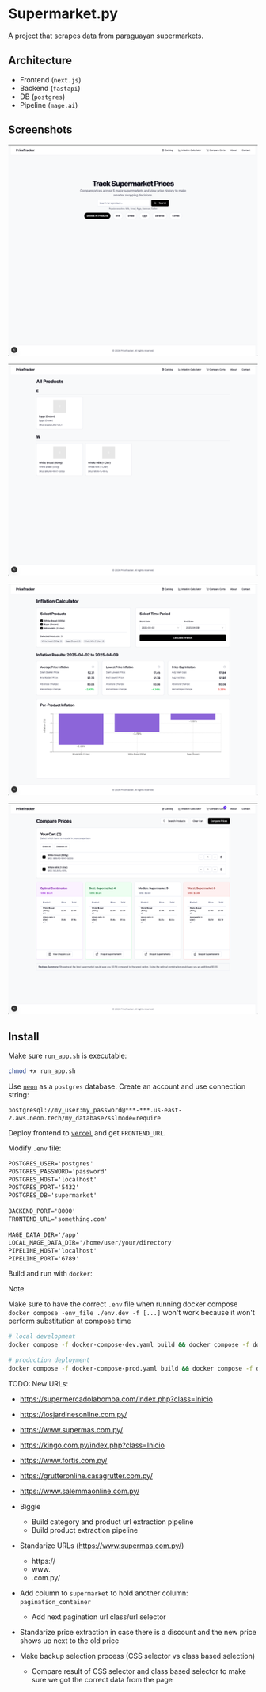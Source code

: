 # Supermarket.py
A project that scrapes data from paraguayan supermarkets.

## Architecture
* Frontend (`next.js`)
* Backend (`fastapi`)
* DB (`postgres`)
* Pipeline (`mage.ai`)

## Screenshots

![](./img/home.png)

![](./img/catalog.png)

![](./img/inflation.png)

![](./img/cart.png)


## Install
Make sure `run_app.sh` is executable:
```sh
chmod +x run_app.sh
```

Use [`neon`](https://neon.tech/) as a `postgres` database. Create an account and use connection string:
```
postgresql://my_user:my_password@***-***.us-east-2.aws.neon.tech/my_database?sslmode=require
```

Deploy frontend to [`vercel`](http://vercel.com/) and get `FRONTEND_URL`.

Modify `.env` file:
```
POSTGRES_USER='postgres'
POSTGRES_PASSWORD='password'
POSTGRES_HOST='localhost'
POSTGRES_PORT='5432'
POSTGRES_DB='supermarket'

BACKEND_PORT='8000'
FRONTEND_URL='something.com'

MAGE_DATA_DIR='/app'
LOCAL_MAGE_DATA_DIR='/home/user/your/directory'
PIPELINE_HOST='localhost'
PIPELINE_PORT='6789'
```

Build and run with `docker`:
> [!NOTE]  
> Make sure to have the correct `.env` file when running docker compose
> `docker compose -env_file ./env.dev -f [...]` won't work because it won't perform substitution at compose time

```sh
# local development
docker compose -f docker-compose-dev.yaml build && docker compose -f docker-compose-dev.yaml up
```

```sh
# production deployment
docker compose -f docker-compose-prod.yaml build && docker compose -f docker-compose-prod.yaml up
```

TODO:
New URLs:
* https://supermercadolabomba.com/index.php?class=Inicio
* https://losjardinesonline.com.py/
* https://www.supermas.com.py/
* https://kingo.com.py/index.php?class=Inicio
* https://www.fortis.com.py/
* https://grutteronline.casagrutter.com.py/
* https://www.salemmaonline.com.py/

* Biggie
    * Build category and product url extraction pipeline
    * Build product extraction pipeline

* Standarize URLs (https://www.supermas.com.py/)
    * https://
    * www.
    * .com.py/

* Add column to `supermarket` to hold another column: `pagination_container`
    * Add next pagination url class/url selector

* Standarize price extraction in case there is a discount and the new price shows up next to the old price

* Make backup selection process (CSS selector vs class based selection)    
    * Compare result of CSS selector and class based selector to make sure we got the correct data from the page